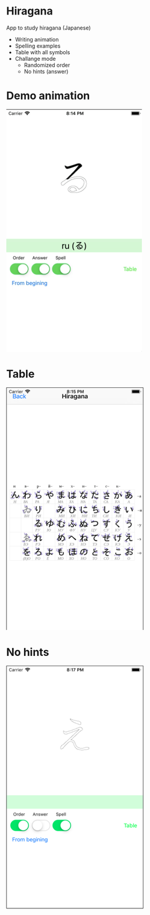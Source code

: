 # Hiragana
App to study hiragana (Japanese)
* Writing animation
* Spelling examples
* Table with all symbols
* Challange mode
  * Randomized order
  * No hints (answer)

# Demo animation
![animation](https://github.com/Fun1hero/hiragana/blob/master/demo/animation.gif)

# Table
![table](https://github.com/Fun1hero/hiragana/blob/master/demo/table.png)

# No hints
![hint](https://github.com/Fun1hero/hiragana/blob/master/demo/hint.png)
